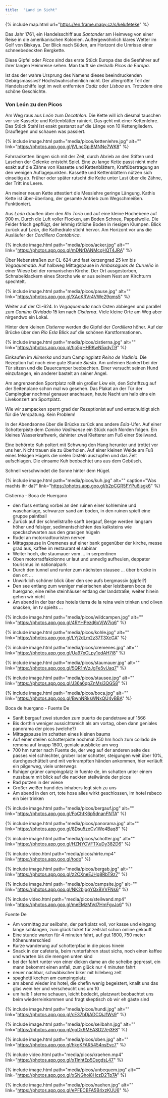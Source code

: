 ```yaml
---
title:  "Land in Sicht"
---
```


{% include map.html url="https://en.frame.mapy.cz/s/kelufeteke" %}

Das Jahr 1761, ein Handelsschiff aus *Santander* am Heimweg von einer Reise in die amerikanischen Kolonien.
Außergewöhnlich klares Wetter im Golf von Biskaya.
Der Blick nach Süden, am Horizont die Umrisse einer schneebedeckten Bergkette.

Diese Gipfel oder *Picos* sind das erste Stück Europa das die Seefahrer auf ihrer langen Heimreise sehen.
Man tauft sie deshalb *Picos de Europa*.

Ist das der wahre Ursprung des Namens dieses beeindruckenden Gebirgsmassivs?
Höchstwahrscheinlich nicht.
Der allergrößte Teil der Handelsschiffe legt im weit entfernten *Cadiz* oder *Lisboa* an.
Trotzdem eine schöne Geschichte.

### Von León zu den Picos ###

Am Weg raus aus *León* zum *Decathlon*.
Die Kette will ich diesmal tauschen vor sie Kassette und Kettenblätter ruiniert.
Das geht mit einer Kettenlehre.
Das Stück Stahl ist exakt gestanzt auf die Länge von 10 Kettengliedern.
Drauflegen und schauen was passiert.

{% include image.html path="media/picos/kettenlehre.jpg" alt="" link="https://photos.app.goo.gl/jVLncGpiBMNNe7WK8" %}

Fahrradketten längen sich mit der Zeit, durch Abrieb an den Stiften und Laschen der Gelenke entsteht Spiel.
Eine zu lange Kette passt nicht mehr exakt auf die Zähne von Kassette und Kettenblättern, Kraftübertragung an den wenigen Auflagepunkten.
Kassette und Kettenblättern nützen sich einseitig ab.
Früher oder später rutscht die Kette unter Last über die Zähne, der Tritt ins Leere.

An meiner neuen Kette attestiert die Messlehre geringe Längung.
Kathis Kette ist über-überlang, der gesamte Antrieb zum Wegschmeißen.
Funktioniert.

Aus *León* draußen über den *Río Torío* und auf eine kleine Hochebene auf 900 m.
Durch die Luft voller Flocken, am Boden Schnee, Pappelwolle.
Die Felder frisch gepflügt, der lehmig rötliche Boden in riesigen Klumpen.
Blick zurück auf *León*, die Kathedrale sticht hervor.
Am Horizont vor uns die Ausläufer der *Cordillera Cantábrica*.

{% include image.html path="media/picos/acker.jpg" alt="" link="https://photos.app.goo.gl/mDNrDANMcgHQT4JRA" %}

Über Nebenstraßen zur CL-624 und fast kerzengrad 25 km bis *Vegaquemada*.
Auf halbweg Mittagspause in *Ambasaguas de Curueño* in einer Wiese bei der romanischen Kirche.
Der Ort ausgestorben, Schnabelklackern eines Storchs wie er aus seinem Nest am Kirchturm spechtelt.

{% include image.html path="media/picos/pause.jpg" alt="" link="https://photos.app.goo.gl/XAoKRVr4VWe29qms5" %}

Weiter auf der CL-624.
In *Vegaquemada* nach Osten abbiegen und parallel zum *Camino Olvidado* 15 km nach *Cistierna*.
Viele kleine Orte am Weg aber nirgendwo ein Lokal.

Hinter dem kleinen *Cistierna* werden die Gipfel der *Cordillera* höher.
Auf der Brücke über den *Río Esla* Blick auf die schönen Karstformationen.

{% include image.html path="media/picos/cistierna.jpg" alt="" link="https://photos.app.goo.gl/tjo5gHHRKwN5xdyT9" %}

Einkaufen im *Alimerka* und zum Campingplatz *Reino de Vadinia*.
Die Rezeption hat noch eine gute Stunde *Siesta*.
Am unfeinen Bankerl bei der Tür sitzen und die Dauercamper beobachten.
Einer versucht seinen Hund einzufangen, ein anderer bastelt an seiner Angel.

Am angrenzenden Sportplatz rollt ein großer Lkw ein, den Schriftzug auf der Seitenplane schon mal wo gesehen.
Das Plakat an der Tür der Campingbar nochmal genauer anschauen, heute Nacht um halb eins ein Livekonzert am Sportplatz.

Wie wir zampacken sperrt grad der Rezeptionist auf und entschuldigt sich für die Verspätung.
Kein Problem!

In der Abendsonne über die Brücke zurück ans andere *Esla*-Ufer.
Auf einer Schotterpiste dem *Camino Vadiniense* ein Stück nach Norden folgen.
Ein kleines Wasserkraftwerk, dahinter zwei Kletterer am Fuß einer Steilwand.

Eine behörnte Kuh poltert mit Schwung den Hang herunter und trottet vor uns her.
Nicht trauen sie zu überholen.
Auf einer kleinen Weide am Fuß eines felsigen Hügels die vielen Disteln auszupfen und das Zelt aufschlagen.
Die einsame Kuh beobachtet uns aus dem Gebüsch.

Schnell verschwindet die Sonne hinter dem Hügel.

{% include image.html path="media/picos/kuh.jpg" alt="" caption="Was machts ihr da?" link="https://photos.app.goo.gl/b2pCGR5FYPu6isgk6" %}


Cistierna - Boca de Huergano
* den fluss entlang vorbei an den ruinen einer kohlemine und waschanlage, schwarzer sand am boden, in den ruinen spielt eine gruppe paintball
* Zurück auf der schnellstraße sanft bergauf, Berge werden langsam höher und felsiger, sedimentschichten des kalksteins wie speckschwarten aus den grasigen hügeln
* Rudel an motorradtouristen nerven
* Mittagspause in Cremenes auf einer bank gegenüber der kirche, messe grad aus, kaffee im restaurant el sabinar
* Weiter hoch, die staumauer vom … in serpentinen
* Oben motorradfakolonne ur laut und unnedig aufheulen, deppater tourismus im nationalpark
* Durch den tunnel und runter zum nächsten stausee … über brücke in den ort …
* Unwirklich schöner blick über den see aufs bergmassiv (gipfel?)
* Den see entlang zum weniger malerischen aber leistbaren boca de huergano, eine reihe steinhäuser entlang der landstraße, weiter hinein gehen wir nicht
* Am abend in der bar des hotels tierra de la reina wein trinken und oliven snacken, im tv spielts …

{% include image.html path="media/picos/wildcampen.jpg" alt="" link="https://photos.app.goo.gl/4RYHPezd6xVjW7iq6" %}

{% include image.html path="media/picos/kohle.jpg" alt="" link="https://photos.app.goo.gl/LYj2dLm2z37T3XcGA" %}

{% include image.html path="media/picos/cremenes.jpg" alt="" link="https://photos.app.goo.gl/Ua97xCLpy1edAH7i8" %}

{% include image.html path="media/picos/staumauer.jpg" alt="" link="https://photos.app.goo.gl/5QR1nVzJgFe5vUaq7" %}

{% include image.html path="media/picos/stausee.jpg" alt="" link="https://photos.app.goo.gl/J36a6qpZnMsi3QGS8" %}

{% include image.html path="media/picos/boca.jpg" alt="" link="https://photos.app.goo.gl/BwnNRksWNxQU4vBBA" %}


Boca de huergano - Fuente De
* Sanft bergauf zwei stunden zum puerto de pandetrave auf 1566
* Bis dorthin weniger aussichtsreich als am vortag, oben dann geniales panorama der picos (welche?)
* Mittagspause im schatten eines kleinen baums
* Auf einer steilen schotterpiste nochmal 250 hm hoch zum collado de remona auf knapp 1800, geniale ausblicke am weg
* 700 hm runter nach Fuente de, der weg auf der anderen seite des passes viel schlechter, grober loser schotter, steigungen weit über 10%, durchgeschüttelt und mit verkrampften händen ankommen, hier verläuft ein pilgerweg, viele unterwegs
* Ruhiger grüner campingplatz in fuente de, im schatten unter einem nussbaum mit blick auf die nackten steilwände der picos
* Rad putzen in der wiese
* Großer weißer hund des inhabers legt sich zu uns
* Am abend in den ort, tote hose alles wirkt geschlossen, im hotel rebeco ein bier trinken

{% include image.html path="media/picos/bergauf.jpg" alt="" link="https://photos.app.goo.gl/FoChfK6p5dnanFNTA" %}

{% include image.html path="media/picos/panorama.jpg" alt="" link="https://photos.app.goo.gl/8Dsu5zeCv1We4Baq8" %}

{% include image.html path="media/picos/schotter.jpg" alt="" link="https://photos.app.goo.gl/HZNYCVFTXuDy382D6" %}

{% include video.html path="media/picos/hirte.mp4" link="https://photos.app.goo.gl/todo" %}

{% include image.html path="media/picos/bergab.jpg" alt="" link="https://photos.app.goo.gl/z2CXneEJHg8RbT9z7" %}

{% include image.html path="media/picos/campsite.jpg" alt="" link="https://photos.app.goo.gl/NK2bjogYQxBVVFNs6" %}

{% include video.html path="media/picos/steilwand.mp4" link="https://photos.app.goo.gl/meEMzMVd7HmFgvJo6" %}



Fuente De 
* Am vormittag zur seilbahn, der parkplatz voll, vor kasse und eingang lange schlangen, zum glück ticket für zeitslot schon online gekauft
* Eine stunde warten für 4 minuten fahrt, auf gut 1800, 750 meter höhenunterschied
* Kurze wanderung auf schotterpfad in die picos hinein
* Snack in der cafeteria, beim runterfahren staut sichs, noch einen kaffee und warten bis die mengen unten sind
* bei der fahrt runter von einer dicken dame an die scheibe gepresst, ein mann bekommt einen anfall, zum glück nur 4 minuten fahrt
* neuer nachbar, schwäbischer biker mit hilleberg zelt
* spaghetti kochen am campingplatz
* am abend wieder ins hotel, die chefin wenig begeistert, knallt uns das glas wein her und verscheucht uns um 10
* um halb 1 sterne schauen, leicht bedeckt, platzwart beobachtet uns beim wiederreinkommen und fragt skeptisch ob wir eh gäste sind

{% include image.html path="media/picos/hundi.jpg" alt="" link="https://photos.app.goo.gl/cE37bDjADCQjJ1Ws9" %}

{% include image.html path="media/picos/seilbahn.jpg" alt="" link="https://photos.app.goo.gl/goDk9MEASD27ej3F8" %}

{% include image.html path="media/picos/oben.jpg" alt="" link="https://photos.app.goo.gl/hkgKFAR5454nsEvc7" %}

{% include video.html path="media/picos/kraehen.mp4" link="https://photos.app.goo.gl/x11nhtEp5DsgdsL47" %}

{% include image.html path="media/picos/unbequem.jpg" alt="" link="https://photos.app.goo.gl/xSNGhoi8HczD2Tp7A" %}

{% include image.html path="media/picos/naehen.jpg" alt="" link="https://photos.app.goo.gl/ePFECBFA5B4xzKUU6" %}
